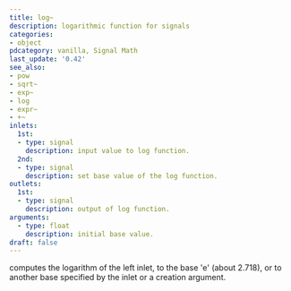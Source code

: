 ```yaml
---
title: log~
description: logarithmic function for signals
categories:
- object
pdcategory: vanilla, Signal Math
last_update: '0.42'
see_also:
- pow
- sqrt~
- exp~
- log
- expr~
- +~
inlets:
  1st:
  - type: signal
    description: input value to log function.
  2nd:
  - type: signal
    description: set base value of the log function.
outlets:
  1st:
  - type: signal
    description: output of log function.
arguments:
  - type: float 
    description: initial base value.
draft: false
---
```

computes the logarithm of the left inlet, to the base 'e' (about 2.718), or to another base specified by the inlet or a creation argument.
